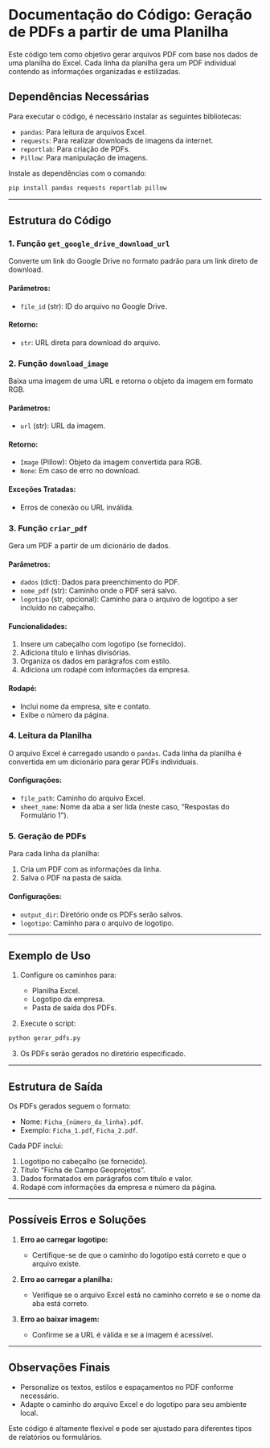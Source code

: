 # Documentação do Código: Geração de PDFs a partir de uma Planilha

Este código tem como objetivo gerar arquivos PDF com base nos dados de uma planilha do Excel. Cada linha da planilha gera um PDF individual contendo as informações organizadas e estilizadas.

## Dependências Necessárias
Para executar o código, é necessário instalar as seguintes bibliotecas:

- `pandas`: Para leitura de arquivos Excel.
- `requests`: Para realizar downloads de imagens da internet.
- `reportlab`: Para criação de PDFs.
- `Pillow`: Para manipulação de imagens.

Instale as dependências com o comando:
```bash
pip install pandas requests reportlab pillow
```

---

## Estrutura do Código

### 1. **Função `get_google_drive_download_url`**
Converte um link do Google Drive no formato padrão para um link direto de download.

#### Parâmetros:
- `file_id` (str): ID do arquivo no Google Drive.

#### Retorno:
- `str`: URL direta para download do arquivo.

### 2. **Função `download_image`**
Baixa uma imagem de uma URL e retorna o objeto da imagem em formato RGB.

#### Parâmetros:
- `url` (str): URL da imagem.

#### Retorno:
- `Image` (Pillow): Objeto da imagem convertida para RGB.
- `None`: Em caso de erro no download.

#### Exceções Tratadas:
- Erros de conexão ou URL inválida.

### 3. **Função `criar_pdf`**
Gera um PDF a partir de um dicionário de dados.

#### Parâmetros:
- `dados` (dict): Dados para preenchimento do PDF.
- `nome_pdf` (str): Caminho onde o PDF será salvo.
- `logotipo` (str, opcional): Caminho para o arquivo de logotipo a ser incluído no cabeçalho.

#### Funcionalidades:
1. Insere um cabeçalho com logotipo (se fornecido).
2. Adiciona título e linhas divisórias.
3. Organiza os dados em parágrafos com estilo.
4. Adiciona um rodapé com informações da empresa.

#### Rodapé:
- Inclui nome da empresa, site e contato.
- Exibe o número da página.

### 4. **Leitura da Planilha**
O arquivo Excel é carregado usando o `pandas`. Cada linha da planilha é convertida em um dicionário para gerar PDFs individuais.

#### Configurações:
- `file_path`: Caminho do arquivo Excel.
- `sheet_name`: Nome da aba a ser lida (neste caso, “Respostas do Formulário 1”).

### 5. **Geração de PDFs**
Para cada linha da planilha:
1. Cria um PDF com as informações da linha.
2. Salva o PDF na pasta de saída.

#### Configurações:
- `output_dir`: Diretório onde os PDFs serão salvos.
- `logotipo`: Caminho para o arquivo de logotipo.

---

## Exemplo de Uso
1. Configure os caminhos para:
   - Planilha Excel.
   - Logotipo da empresa.
   - Pasta de saída dos PDFs.

2. Execute o script:
```bash
python gerar_pdfs.py
```

3. Os PDFs serão gerados no diretório especificado.

---

## Estrutura de Saída
Os PDFs gerados seguem o formato:
- Nome: `Ficha_{número_da_linha}.pdf`.
- Exemplo: `Ficha_1.pdf`, `Ficha_2.pdf`.

Cada PDF inclui:
1. Logotipo no cabeçalho (se fornecido).
2. Título “Ficha de Campo Geoprojetos”.
3. Dados formatados em parágrafos com título e valor.
4. Rodapé com informações da empresa e número da página.

---

## Possíveis Erros e Soluções
1. **Erro ao carregar logotipo:**
   - Certifique-se de que o caminho do logotipo está correto e que o arquivo existe.

2. **Erro ao carregar a planilha:**
   - Verifique se o arquivo Excel está no caminho correto e se o nome da aba está correto.

3. **Erro ao baixar imagem:**
   - Confirme se a URL é válida e se a imagem é acessível.

---

## Observações Finais
- Personalize os textos, estilos e espaçamentos no PDF conforme necessário.
- Adapte o caminho do arquivo Excel e do logotipo para seu ambiente local.

Este código é altamente flexível e pode ser ajustado para diferentes tipos de relatórios ou formulários.

